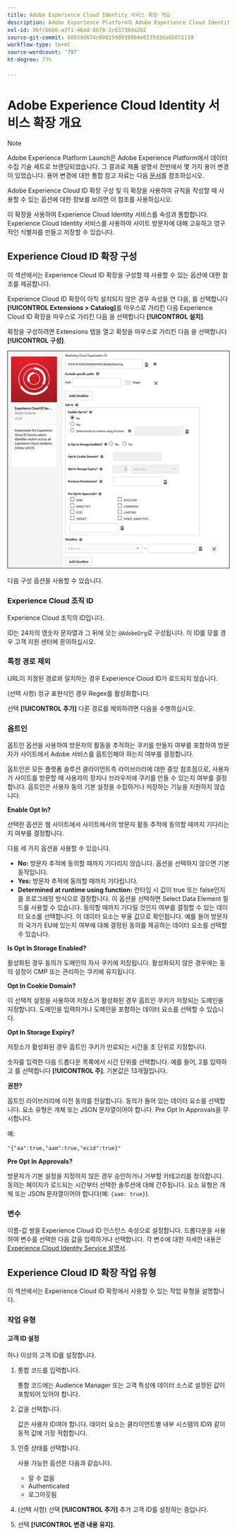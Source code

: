 ```yaml
---
title: Adobe Experience Cloud Identity 서비스 확장 개요
description: Adobe Experience Platform의 Adobe Experience Cloud Identity 서비스 태그 확장에 대해 알아봅니다.
exl-id: 9bfcb666-a3f1-46ad-8678-2c63738da2b2
source-git-commit: 88939d674c0002590939004e0235d3da8b072118
workflow-type: tm+mt
source-wordcount: '797'
ht-degree: 77%

---
```


# Adobe Experience Cloud Identity 서비스 확장 개요

>[!NOTE]
>
>Adobe Experience Platform Launch은 Adobe Experience Platform에서 데이터 수집 기술 세트로 브랜딩되었습니다. 그 결과로 제품 설명서 전반에서 몇 가지 용어 변경이 있었습니다. 용어 변경에 대한 통합 참고 자료는 다음 [문서](../../../term-updates.md)를 참조하십시오.

Adobe Experience Cloud ID 확장 구성 및 이 확장을 사용하여 규칙을 작성할 때 사용할 수 있는 옵션에 대한 정보를 보려면 이 참조를 사용하십시오.

이 확장을 사용하여 Experience Cloud Identity 서비스를 속성과 통합합니다. Experience Cloud Identity 서비스를 사용하여 사이트 방문자에 대해 고유하고 영구적인 식별자를 만들고 저장할 수 있습니다.

## Experience Cloud ID 확장 구성

이 섹션에서는 Experience Cloud ID 확장을 구성할 때 사용할 수 있는 옵션에 대한 참조를 제공합니다.

Experience Cloud ID 확장이 아직 설치되지 않은 경우 속성을 연 다음, 를 선택합니다 **[!UICONTROL Extensions > Catalog]**&#x200B;를 마우스로 가리킨 다음 Experience Cloud ID 확장을 마우스로 가리킨 다음 을 선택합니다 **[!UICONTROL 설치]**.

확장을 구성하려면 Extensions 탭을 열고 확장을 마우스로 가리킨 다음 을 선택합니다 **[!UICONTROL 구성]**.

![](../../../images/optin.jpg)

다음 구성 옵션을 사용할 수 있습니다.

### Experience Cloud 조직 ID

Experience Cloud 조직의 ID입니다.

ID는 24자의 영숫자 문자열과 그 뒤에 오는 `@AdobeOrg`로 구성됩니다. 이 ID를 모를 경우 고객 지원 센터에 문의하십시오.

### 특정 경로 제외

URL이 지정된 경로와 일치하는 경우 Experience Cloud ID가 로드되지 않습니다.

(선택 사항) 정규 표현식인 경우 Regex를 활성화합니다.

선택 **[!UICONTROL 추가]** 다른 경로를 제외하려면 다음을 수행하십시오.

### 옵트인

옵트인 옵션을 사용하여 방문자의 활동을 추적하는 쿠키를 만들지 여부를 포함하여 방문자가 사이트에서 Adobe 서비스를 옵트인해야 하는지 여부를 결정합니다.

옵트인은 모든 플랫폼 솔루션 클라이언트측 라이브러리에 대한 중앙 참조점으로, 사용자가 사이트를 방문할 때 사용자의 장치나 브라우저에 쿠키를 만들 수 있는지 여부를 결정합니다. 옵트인은 사용자 동의 기본 설정을 수집하거나 저장하는 기능을 지원하지 않습니다.

**Enable Opt In?**

선택한 옵션은 웹 사이트에서 사이트에서의 방문자 활동 추적에 동의할 때까지 기다리는지 여부를 결정합니다.

다음 세 가지 옵션을 사용할 수 있습니다.

* **No:** 방문자 추적에 동의할 때까지 기다리지 않습니다. 옵션을 선택하지 않으면 기본 동작입니다.
* **Yes:** 방문자 추적에 동의할 때까지 기다립니다.
* **Determined at runtime using function:** 런타임 시 값이 true 또는 false인지를 프로그래밍 방식으로 결정합니다. 이 옵션을 선택하면 Select Data Element 필드를 사용할 수 있습니다. 동의할 때까지 기다릴 것인지 여부를 결정할 수 있는 데이터 요소를 선택합니다. 이 데이터 요소는 부울 값으로 확인됩니다. 예를 들어 방문자의 국가가 EU에 있는지 여부에 대해 결정된 동의를 제공하는 데이터 요소를 선택할 수 있습니다.

**Is Opt In Storage Enabled?**

활성화된 경우 동의가 도메인의 자사 쿠키에 저장됩니다. 활성화되지 않은 경우에는 동의 설정이 CMP 또는 관리하는 쿠키에 유지됩니다.

**Opt In Cookie Domain?**

이 선택적 설정을 사용하여 저장소가 활성화된 경우 옵트인 쿠키가 저장되는 도메인을 지정합니다. 도메인을 입력하거나 도메인을 포함하는 데이터 요소를 선택할 수 있습니다.

**Opt In Storage Expiry?**

저장소가 활성화된 경우 옵트인 쿠키가 만료되는 시간을 초 단위로 지정합니다.

숫자를 입력한 다음 드롭다운 목록에서 시간 단위를 선택합니다. 예를 들어, 2를 입력하고 를 선택합니다 **[!UICONTROL 주]**. 기본값은 13개월입니다.

**권한?**

옵트인 라이브러리에 이전 동의를 전달합니다. 동의가 들어 있는 데이터 요소를 선택합니다. 요소 유형은 개체 또는 JSON 문자열이어야 합니다. Pre Opt In Approvals을 무시합니다.

예:

`"{"aa":true,"aam":true,"ecid":true}"`

**Pre Opt In Approvals?**

방문자가 기본 설정을 지정하지 않은 경우 승인하거나 거부할 카테고리를 정의합니다. 동의는 페이지가 로드되는 시간부터 선택한 솔루션에 대해 간주됩니다. 요소 유형은 개체 또는 JSON 문자열이어야 합니다(예: `{aam: true}`).

### 변수

이름-값 쌍을 Experience Cloud ID 인스턴스 속성으로 설정합니다. 드롭다운을 사용하여 변수를 선택한 다음 값을 입력하거나 선택합니다. 각 변수에 대한 자세한 내용은 [Experience Cloud Identity Service 설명서](https://experiencecloud.adobe.com/resources/help/ko_KR/mcvid/mcvid-overview.html).

## Experience Cloud ID 확장 작업 유형

이 섹션에서는 Experience Cloud ID 확장에서 사용할 수 있는 작업 유형을 설명합니다.

### 작업 유형

#### 고객 ID 설정

하나 이상의 고객 ID를 설정합니다.

1. 통합 코드를 입력합니다.

   통합 코드에는 Audience Manager 또는 고객 특성에 데이터 소스로 설정된 값이 포함되어 있어야 합니다.

1. 값을 선택합니다.

   값은 사용자 ID여야 합니다. 데이터 요소는 클라이언트별 내부 시스템의 ID와 같이 동적 값에 가장 적합합니다.

1. 인증 상태를 선택합니다.

   사용 가능한 옵션은 다음과 같습니다.

   * 알 수 없음
   * Authenticated
   * 로그아웃됨

1. (선택 사항) 선택 **[!UICONTROL 추가]** 추가 고객 ID를 설정하는 중입니다.
1. 선택 **[!UICONTROL 변경 내용 유지]**.
